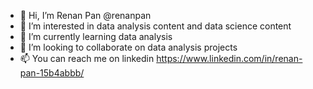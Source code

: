 - 👋 Hi, I’m Renan Pan @renanpan
- 👀 I’m interested in data analysis content and data science content
- 🌱 I’m currently learning data analysis
- 💞️ I’m looking to collaborate on data analysis projects
- 📫 You can reach me on linkedin https://www.linkedin.com/in/renan-pan-15b4abbb/


<!---
renanpan/renanpan is a ✨ special ✨ repository because its `README.md` (this file) appears on your GitHub profile.
You can click the Preview link to take a look at your changes.
--->
